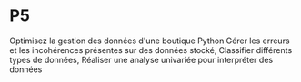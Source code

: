 # P5
Optimisez la gestion des données d'une boutique Python
Gérer les erreurs et les incohérences présentes sur des données stocké,
Classifier différents types de données,
Réaliser une analyse univariée pour interpréter des données
